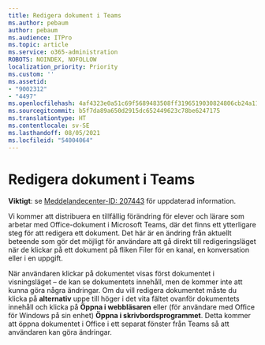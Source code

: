```yaml
---
title: Redigera dokument i Teams
ms.author: pebaum
author: pebaum
ms.audience: ITPro
ms.topic: article
ms.service: o365-administration
ROBOTS: NOINDEX, NOFOLLOW
localization_priority: Priority
ms.custom: ''
ms.assetid:
- "9002312"
- "4497"
ms.openlocfilehash: 4af4323e0a51c69f5689483508ff3196519030824806cb24a1157b61daefa2cf
ms.sourcegitcommit: b5f7da89a650d2915dc652449623c78be6247175
ms.translationtype: HT
ms.contentlocale: sv-SE
ms.lasthandoff: 08/05/2021
ms.locfileid: "54004064"
---
```

# <a name="editing-documents-in-teams"></a>Redigera dokument i Teams

**Viktigt**: se [Meddelandecenter-ID: 207443](https://admin.microsoft.com/Adminportal/Home?source=applauncher#MessageCenter?id=MC207443) för uppdaterad information. 

Vi kommer att distribuera en tillfällig förändring för elever och lärare som arbetar med Office-dokument i Microsoft Teams, där det finns ett ytterligare steg för att redigera ett dokument. Det här är en ändring från aktuellt beteende som gör det möjligt för användare att gå direkt till redigeringsläget när de klickar på ett dokument på fliken Filer för en kanal, en konversation eller i en uppgift.

När användaren klickar på dokumentet visas först dokumentet i visningsläget – de kan se dokumentets innehåll, men de kommer inte att kunna göra några ändringar. Om du vill redigera dokumentet måste du klicka på **alternativ** uppe till höger i det vita fältet ovanför dokumentets innehåll och klicka på **Öppna i webbläsaren** eller (för användare med Office för Windows på sin enhet) **Öppna i skrivbordsprogrammet**. Detta kommer att öppna dokumentet i Office i ett separat fönster från Teams så att användaren kan göra ändringar.
